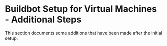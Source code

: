 
# Buildbot Setup for Virtual Machines - Additional Steps

This section documents some additions that have been made after the initial setup.

